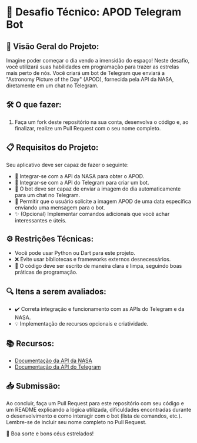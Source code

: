 # 🚀 Desafio Técnico: APOD Telegram Bot

## 🌌 Visão Geral do Projeto:
Imagine poder começar o dia vendo a imensidão do espaço! Neste desafio, você utilizará suas habilidades em programação para trazer as estrelas mais perto de nós. Você criará um bot de Telegram que enviará a "Astronomy Picture of the Day" (APOD), fornecida pela API da NASA, diretamente em um chat no Telegram.

## 🛠 O que fazer:
1. Faça um fork deste repositório na sua conta, desenvolva o código e, ao finalizar, realize um Pull Request com o seu nome completo.

## 📋 Requisitos do Projeto:
Seu aplicativo deve ser capaz de fazer o seguinte:
- 📡 Integrar-se com a API da NASA para obter o APOD.
- 🤖 Integrar-se com a API do Telegram para criar um bot.
- 🌠 O bot deve ser capaz de enviar a imagem do dia automaticamente para um chat no Telegram.
- 📆 Permitir que o usuário solicite a imagem APOD de uma data específica enviando uma mensagem para o bot.
- ✨ (Opcional) Implementar comandos adicionais que você achar interessantes e úteis.

## ⚙️ Restrições Técnicas:
- Você pode usar Python ou Dart para este projeto.
- ❌ Evite usar bibliotecas e frameworks externos desnecessários.
- 📝 O código deve ser escrito de maneira clara e limpa, seguindo boas práticas de programação.

## 🔍 Itens a serem avaliados:
- ✔️ Correta integração e funcionamento com as APIs do Telegram e da NASA.
- 💡 Implementação de recursos opcionais e criatividade.

## 📚 Recursos:
- [Documentação da API da NASA](https://api.nasa.gov/)
- [Documentação da API do Telegram](https://core.telegram.org/bots/api)

## 📥 Submissão:
Ao concluir, faça um Pull Request para este repositório com seu código e um README explicando a lógica utilizada, dificuldades encontradas durante o desenvolvimento e como interagir com o bot (lista de comandos, etc.). Lembre-se de incluir seu nome completo no Pull Request.

🌟 Boa sorte e bons céus estrelados!
